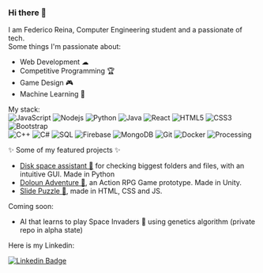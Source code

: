 ### Hi there 👋
I am Federico Reina, Computer Engineering student and a passionate of tech.<br/>
Some things I'm passionate about:
- Web Development ☁
- Competitive Programming 🏆
- Game Design 🎮
- Machine Learning 🧠

My stack: <br/>
![JavaScript](https://img.shields.io/badge/-JavaScript-black?style=flat-square&logo=javascript)
![Nodejs](https://img.shields.io/badge/-Nodejs-black?style=flat-square&logo=Node.js)
![Python](https://img.shields.io/badge/-Python-black?style=flat-square&logo=Python)
![Java](https://img.shields.io/badge/-java-E34A86?style=flat-square&logo=java)
![React](https://img.shields.io/badge/-React-black?style=flat-square&logo=react)
![HTML5](https://img.shields.io/badge/-HTML5-E34F26?style=flat-square&logo=html5&logoColor=white)
![CSS3](https://img.shields.io/badge/-CSS3-1572B6?style=flat-square&logo=css3)
![Bootstrap](https://img.shields.io/badge/-Bootstrap-563D7C?style=flat-square&logo=bootstrap)<br/>
![C++](https://img.shields.io/badge/-C++-00599C?style=flat-square&logo=c)
![C#](https://img.shields.io/badge/-C%23-purple?style=flat-square&logo=c)
![SQL](https://img.shields.io/badge/-SQL-white?style=flat-square&logo=mysql)
![Firebase](https://img.shields.io/badge/-Firebase-red?style=flat-square&logo=firebase)
![MongoDB](https://img.shields.io/badge/-MongoDB-black?style=flat-square&logo=mongodb)
![Git](https://img.shields.io/badge/-Git-black?style=flat-square&logo=git)
![Docker](https://img.shields.io/badge/-Docker-black?style=flat-square&logo=docker)
![Processing](https://img.shields.io/badge/-Processing-black?style=flat-square&logo=processing)

✨ Some of my featured projects ✨
- [Disk space assistant 📁](https://github.com/feder240516/check-folder-size) for checking biggest folders and files, with an intuitive GUI. Made in Python
- [Doloun Adventure 🏰](https://github.com/feder240516/ActionRPG), an Action RPG Game prototype. Made in Unity.
- [Slide Puzzle 🧩](https://github.com/feder240516/SlidePuzzle), made in HTML, CSS and JS.

Coming soon:
- AI that learns to play Space Invaders 👾 using genetics algorithm (private repo in alpha state)

Here is my Linkedin:

[![Linkedin Badge](https://img.shields.io/badge/-feder240516-blue?style=flat-square&logo=Linkedin&logoColor=white&link=https://www.linkedin.com/in/federeina/)](https://www.linkedin.com/in/federeina/)

<!--
**feder240516/feder240516** is a ✨ _special_ ✨ repository because its `README.md` (this file) appears on your GitHub profile.

Here are some ideas to get you started:

- 🔭 I’m currently working on ...
- 🌱 I’m currently learning ...
- 👯 I’m looking to collaborate on ...
- 🤔 I’m looking for help with ...
- 💬 Ask me about ...
- 📫 How to reach me: ...
- 😄 Pronouns: ...
- ⚡ Fun fact: ...
-->

